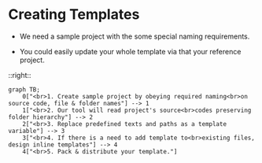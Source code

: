 # Creating Templates

<div class='center-content'>

- We need a sample project with the some special naming requirements.

- You could easily update your whole template via that your reference project.

</div>

::right::

```mermaid {scale: 0.8}
graph TB;
    0["<br>1. Create sample project by obeying required naming<br>on source code, file & folder names"] --> 1
    1["<br>2. Our tool will read project's source<br>codes preserving folder hierarchy"] --> 2
    2["<br>3. Replace predefined texts and paths as a template variable"] --> 3
    3["<br>4. If there is a need to add template to<br>existing files, design inline templates"] --> 4
    4["<br>5. Pack & distribute your template."]
```

<style>
li {
@apply
text-xl
p-7
}
</style>
